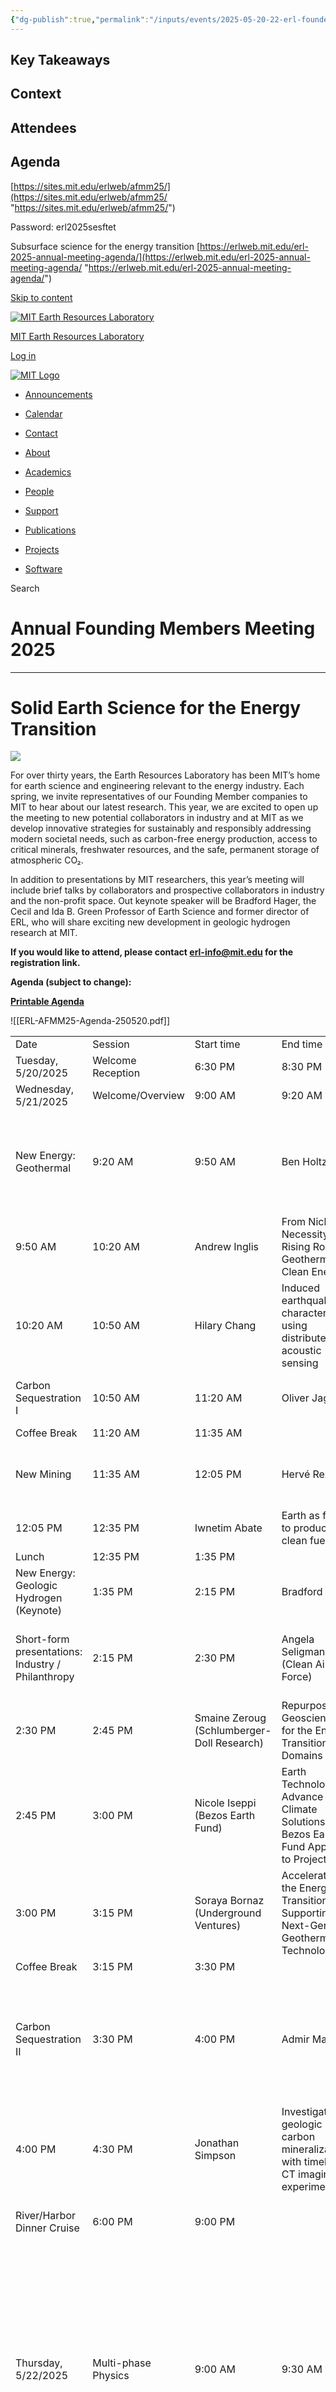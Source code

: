 ```yaml
---
{"dg-publish":true,"permalink":"/inputs/events/2025-05-20-22-erl-founders-meeting/","tags":["meeting_notes"]}
---
```


## Key Takeaways


## Context


## Attendees


## Agenda

[https://sites.mit.edu/erlweb/afmm25/](https://sites.mit.edu/erlweb/afmm25/ "https://sites.mit.edu/erlweb/afmm25/")

Password: erl2025sesftet



Subsurface science for the energy transition
[https://erlweb.mit.edu/erl-2025-annual-meeting-agenda/](https://erlweb.mit.edu/erl-2025-annual-meeting-agenda/ "https://erlweb.mit.edu/erl-2025-annual-meeting-agenda/")

[Skip to content](https://erlweb.mit.edu/erl-2025-annual-meeting-agenda/#wp--skip-link--target)

[![MIT Earth Resources Laboratory](https://erlweb.mit.edu/files/2025/02/logo.png)](https://erlweb.mit.edu/)

[MIT Earth Resources Laboratory](https://erlweb.mit.edu/)

[Log in](https://erlweb.mit.edu/wp-login.php?redirect_to=https%3A%2F%2Fsites.mit.edu%2Ferlweb%2Ferl-2025-annual-meeting-agenda%2F&action=shibboleth)

[![MIT Logo](https://erlweb.mit.edu/wp-content/uploads/2025/02/mit_logo_std_rgb_white-1024x542.png)](http://web.mit.edu/)

- [Announcements](https://erlweb.mit.edu/announcements/)
- [Calendar](https://erlweb.mit.edu/calendar/)
- [Contact](https://erlweb.mit.edu/contact/)

- [About](https://erlweb.mit.edu/about/)
- [Academics](https://erlweb.mit.edu/academics/)
- [People](https://erlweb.mit.edu/people-type/faculty/?post_types=people)
- [Support](https://erlweb.mit.edu/support/)
- [Publications](https://scholar.google.com/citations?hl=en&user=TUHUqQgAAAAJ&view_op=list_works&authuser=2&sortby=pubdate)
- [Projects](https://erlweb.mit.edu/projects/)
- [Software](https://erlweb.mit.edu/software/)

Search

# Annual Founding Members Meeting 2025

---

# **Solid Earth Science for the Energy Transition**

![](https://erlweb.mit.edu/files/2025/05/AFMM25-Poster-18-24-225x300.png)

For over thirty years, the Earth Resources Laboratory has been MIT’s home for earth science and engineering relevant to the energy industry. Each spring, we invite representatives of our Founding Member companies to MIT to hear about our latest research. This year, we are excited to open up the meeting to new potential collaborators in industry and at MIT as we develop innovative strategies for sustainably and responsibly addressing modern societal needs, such as carbon-free energy production, access to critical minerals, freshwater resources, and the safe, permanent storage of atmospheric CO₂. 

In addition to presentations by MIT researchers, this year’s meeting will include brief talks by collaborators and prospective collaborators in industry and the non-profit space. Out keynote speaker will be Bradford Hager, the Cecil and Ida B. Green Professor of Earth Science and former director of ERL, who will share exciting new development in geologic hydrogen research at MIT.

**If you would like to attend, please contact erl-info@mit.edu for the registration link.**

**Agenda (subject to change):**

[**Printable Agenda**](https://erlweb.mit.edu/files/2025/05/ERL-AFMM25-Agenda-250520.pdf)


![[ERL-AFMM25-Agenda-250520.pdf]]

|   |   |   |   |   |   |   |
|---|---|---|---|---|---|---|
|Date|Session|Start time|End time|Speaker|Title|Location|
|Tuesday, 5/20/2025|Welcome Reception|6:30 PM|8:30 PM|||Building 54/55 Atrium|
|Wednesday, 5/21/2025|Welcome/Overview|9:00 AM|9:20 AM|Oliver Jagoutz|Overview of ERL|55-108/109/110|
|New Energy: Geothermal|9:20 AM|9:50 AM|Ben Holtzman|Towards Deep Geothermal Heat Mining:   <br>Some open questions on a vast solution for the energy transition|
|9:50 AM|10:20 AM|Andrew Inglis|From Niche to Necessity: The Rising Role of Geothermal in Clean Energy|
|10:20 AM|10:50 AM|Hilary Chang|Induced earthquake characterization using distributed acoustic sensing|
|Carbon Sequestration I|10:50 AM|11:20 AM|Oliver Jagoutz|Profitable biological carbon sequestration|
|Coffee Break|11:20 AM|11:35 AM|||
|New Mining|11:35 AM|12:05 PM|Hervé Rezeau|Harnessing Mineral Chemistry to Find Porphyry Cu deposits|
|12:05 PM|12:35 PM|Iwnetim Abate|Earth as factory to produce clean fuels|
|Lunch|12:35 PM|1:35 PM|||
|New Energy: Geologic Hydrogen (Keynote)|1:35 PM|2:15 PM|Bradford Hager|Geologic hydrogen|
|Short-form presentations: Industry / Philanthropy|2:15 PM|2:30 PM|Angela Seligman (Clean Air Task Force)|The Clean Air Task Force approach to decarbonizing the global energy system|
|2:30 PM|2:45 PM|Smaine Zeroug (Schlumberger-Doll Research)|Repurposing Geosciences for the Energy Transition Domains|
|2:45 PM|3:00 PM|Nicole Iseppi (Bezos Earth Fund)|Earth Technologies to Advance Climate Solutions – Bezos Earth Fund Approach to Projects|
|3:00 PM|3:15 PM|Soraya Bornaz (Underground Ventures)|Accelerating the Energy Transition by Supporting Next-Gen Geothermal Technologies|
|Coffee Break|3:15 PM|3:30 PM|||
|Carbon Sequestration II|3:30 PM|4:00 PM|Admir Masic|From Hot Mixing to Carbon Locking: Tracing Lime Cycle in Ancient Roman and Contemporary Concretes|
|4:00 PM|4:30 PM|Jonathan Simpson|Investigating geologic carbon mineralization with timelapse CT imaging experiments|
|River/Harbor Dinner Cruise|6:00 PM|9:00 PM|||Meet at MIT Sailing Pavilion 5:45PM|
|Thursday, 5/22/2025|Multi-phase Physics|9:00 AM|9:30 AM|Ruben Juanes|Scientific Machine Learning for Surrogate Modeling, Parameter Identification and Transfer Learning of Multiphase Flows in Porous Media: Application to the FluidFlower CO2 Injection Experiment|55-108/109/110|
|9:30 AM|10:00 AM|Kripa Varinasi|Innovation at Interfaces: A Ubiquitous Platform for Energy & Sustainability|
|Short-form presentations part II|10:00 AM|10:15 AM|Xin Cui|Understand the contact condition between casing and formation|
|10:15 AM|10:30 AM|Yuesu Jin|Application of fluid-filled crack model on trans-casing borehole acoustic logging|
|10:30 AM|10:45 AM|Laxman Kaffle|Electrical Rock Fracturing Techniques and Applications|
|10:45 AM|11:00 AM|Ignacio Arzuaga Garcia|Interaction mechanisms between hydraulic and natural fractures in Shale|
|Coffee Break|11:00 AM|11:15 AM|||
|Machine Learning for Imaging|11:15 AM|11:45 AM|Sai Ravela|Novel application of machine learning for geothermal and seismic inversion|
|11:45 AM|12:15 PM|Luping Qu|Advanced CO2 Interpretation from 4D Sleipner Seismic Images using Swin-Unet3D|
|Business Lunch|12:30 PM|2:00 PM||For representatives of Founding Member and prospective member companies.|54-209|


**MIT Earth Resources Laboratory**  
Building 54-210  
77 Massachusetts Avenue  
Cambridge, MA 02139-4307

An Affiliation of MIT Department of  
Earth, Atmospheric, and Planetary Sciences

[Accessibility](http://accessibility.mit.edu/)

[!

## Notes

#### Hillary Chang
- Question from [[Evergreen/People/Adriana Elera\|Adriana Elera]] about high temp DAS

#### Oli


#### [[Evergreen/People/Iwnetim (Tim) Abate\|Iwnetim (Tim) Abate]]

Orange is the new green hydrogen.

Customized cocktail of fluid based on the Iron-rich rock.



#### Bradford H. Hager





## Day Two
#### [[Evergreen/People/Ruben Juanes\|Ruben Juanes]]

Scientific Machine Leaning for Multiphase Flows in Porous Media: Application to the FluidFlower CO2 Ingection Experiment


#### [[Evergreen/People/Kripa Varanasi\|Kripa Varanasi]]

- works on interfaces
- 

![Screenshot 2025-05-22 at 9.45.03 AM.png](/img/user/Attachments/Screenshot%202025-05-22%20at%209.45.03%20AM.png)

- Needs across industry.
- Control thermal processes
- [ ] Ask Kripna about controlling thermal processes.
- Companies
	- LiquiGlidr
	- DropWise
	- Infinite Coling
	- Alsym Energy
	- AgZan
	- CoFlo Medical
- Crystal Critters
	- Anti fouling
	- [ ] Ask him about antifouling in the geothermals.
	- Hydrogen
- Insulation?


#### [[Evergreen/People/Xin Cui\|Xin Cui]]
- [ ] Ask him about the poroelasticity methods. Should there be a company?


#### [[Sai Ravela\|Sai Ravela]]

Novel Application of machine learning for geothermal and seismic inversion

Manifold learning, linear regression 

Expert at [[Finding Geothermal Resevoirs\|Finding Geothermal Resevoirs]] using [[ML teasing out resistivity on seismological waves\|ML teasing out resistivity on seismological waves]]

Think about using ML to look into looking and thinking about datasets and finding patters.


#### [[Evergreen/People/Luping Qu\|Luping Qu]]

She is a machine learning wizard


## Action Items






